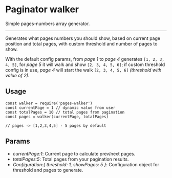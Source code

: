 # Paginator walker

Simple pages-numbers array generator.

---

Generates what pages numbers you should show, based on current page position and total pages, with custom threshold and number of pages to show.

With the default config params, from _page 1_ to _page 4_ generates `[1, 2, 3, 4, 5]`, for _page 5_ it will walk and show `[2, 3, 4, 5, 6]`; if custom threshold config is in use, _page 4_ will start the walk `[2, 3, 4, 5, 6]` _(threshold with value of 2)_.

## Usage

```
const walker = require('pages-walker')
const currentPage = 1 // dynamic value from user
const totalPages = 10 // total pages from pagination
const pages = walker(currentPage, totalPages)

// pages -> [1,2,3,4,5] - 5 pages by default
```

## Params

- *currentPage:1*: Current page to calculate prev/next pages.
- *totalPages:5*: Total pages from your pagination results.
- *Configuration:{ threshold: 1, showPages: 5 }*: Configuration object for threshold and pages to generate.
